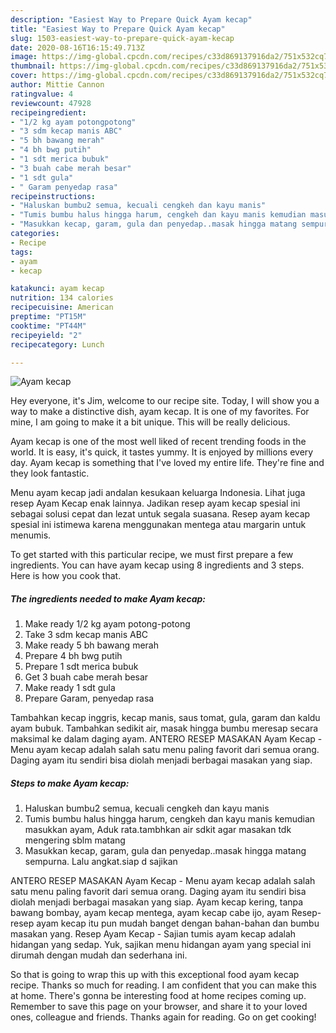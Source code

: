 ```yaml
---
description: "Easiest Way to Prepare Quick Ayam kecap"
title: "Easiest Way to Prepare Quick Ayam kecap"
slug: 1503-easiest-way-to-prepare-quick-ayam-kecap
date: 2020-08-16T16:15:49.713Z
image: https://img-global.cpcdn.com/recipes/c33d869137916da2/751x532cq70/ayam-kecap-foto-resep-utama.jpg
thumbnail: https://img-global.cpcdn.com/recipes/c33d869137916da2/751x532cq70/ayam-kecap-foto-resep-utama.jpg
cover: https://img-global.cpcdn.com/recipes/c33d869137916da2/751x532cq70/ayam-kecap-foto-resep-utama.jpg
author: Mittie Cannon
ratingvalue: 4
reviewcount: 47928
recipeingredient:
- "1/2 kg ayam potongpotong"
- "3 sdm kecap manis ABC"
- "5 bh bawang merah"
- "4 bh bwg putih"
- "1 sdt merica bubuk"
- "3 buah cabe merah besar"
- "1 sdt gula"
- " Garam penyedap rasa"
recipeinstructions:
- "Haluskan bumbu2 semua, kecuali cengkeh dan kayu manis"
- "Tumis bumbu halus hingga harum, cengkeh dan kayu manis kemudian masukkan ayam, Aduk rata.tambhkan air sdkit agar masakan tdk mengering sblm matang"
- "Masukkan kecap, garam, gula dan penyedap..masak hingga matang sempurna. Lalu angkat.siap d sajikan"
categories:
- Recipe
tags:
- ayam
- kecap

katakunci: ayam kecap 
nutrition: 134 calories
recipecuisine: American
preptime: "PT15M"
cooktime: "PT44M"
recipeyield: "2"
recipecategory: Lunch

---
```



![Ayam kecap](https://img-global.cpcdn.com/recipes/c33d869137916da2/751x532cq70/ayam-kecap-foto-resep-utama.jpg)

Hey everyone, it's Jim, welcome to our recipe site. Today, I will show you a way to make a distinctive dish, ayam kecap. It is one of my favorites. For mine, I am going to make it a bit unique. This will be really delicious.

Ayam kecap is one of the most well liked of recent trending foods in the world. It is easy, it's quick, it tastes yummy. It is enjoyed by millions every day. Ayam kecap is something that I've loved my entire life. They're fine and they look fantastic.

Menu ayam kecap jadi andalan kesukaan keluarga Indonesia. Lihat juga resep Ayam Kecap enak lainnya. Jadikan resep ayam kecap spesial ini sebagai solusi cepat dan lezat untuk segala suasana. Resep ayam kecap spesial ini istimewa karena menggunakan mentega atau margarin untuk menumis.


To get started with this particular recipe, we must first prepare a few ingredients. You can have ayam kecap using 8 ingredients and 3 steps. Here is how you cook that.

<!--inarticleads1-->

##### The ingredients needed to make Ayam kecap:

1. Make ready 1/2 kg ayam potong-potong
1. Take 3 sdm kecap manis ABC
1. Make ready 5 bh bawang merah
1. Prepare 4 bh bwg putih
1. Prepare 1 sdt merica bubuk
1. Get 3 buah cabe merah besar
1. Make ready 1 sdt gula
1. Prepare  Garam, penyedap rasa


Tambahkan kecap inggris, kecap manis, saus tomat, gula, garam dan kaldu ayam bubuk. Tambahkan sedikit air, masak hingga bumbu meresap secara maksimal ke dalam daging ayam. ANTERO RESEP MASAKAN Ayam Kecap - Menu ayam kecap adalah salah satu menu paling favorit dari semua orang. Daging ayam itu sendiri bisa diolah menjadi berbagai masakan yang siap. 

<!--inarticleads2-->

##### Steps to make Ayam kecap:

1. Haluskan bumbu2 semua, kecuali cengkeh dan kayu manis
1. Tumis bumbu halus hingga harum, cengkeh dan kayu manis kemudian masukkan ayam, Aduk rata.tambhkan air sdkit agar masakan tdk mengering sblm matang
1. Masukkan kecap, garam, gula dan penyedap..masak hingga matang sempurna. Lalu angkat.siap d sajikan


ANTERO RESEP MASAKAN Ayam Kecap - Menu ayam kecap adalah salah satu menu paling favorit dari semua orang. Daging ayam itu sendiri bisa diolah menjadi berbagai masakan yang siap. Ayam kecap kering, tanpa bawang bombay, ayam kecap mentega, ayam kecap cabe ijo, ayam Resep-resep ayam kecap itu pun mudah banget dengan bahan-bahan dan bumbu masakan yang. Resep Ayam Kecap - Sajian tumis ayam kecap adalah hidangan yang sedap. Yuk, sajikan menu hidangan ayam yang special ini dirumah dengan mudah dan sederhana ini. 

So that is going to wrap this up with this exceptional food ayam kecap recipe. Thanks so much for reading. I am confident that you can make this at home. There's gonna be interesting food at home recipes coming up. Remember to save this page on your browser, and share it to your loved ones, colleague and friends. Thanks again for reading. Go on get cooking!
